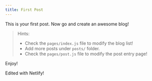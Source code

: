 ```yaml
---
title: First Post
---
```


This is your first post. Now go and create an awesome blog!

> Hints:
> - Check the `pages/index.js` file to modify the blog list! 
> - Add more posts under `posts/` folder.
> - Check the `pages/post.js` file to modify the post entry page!

Enjoy!

Edited with Netlify!
